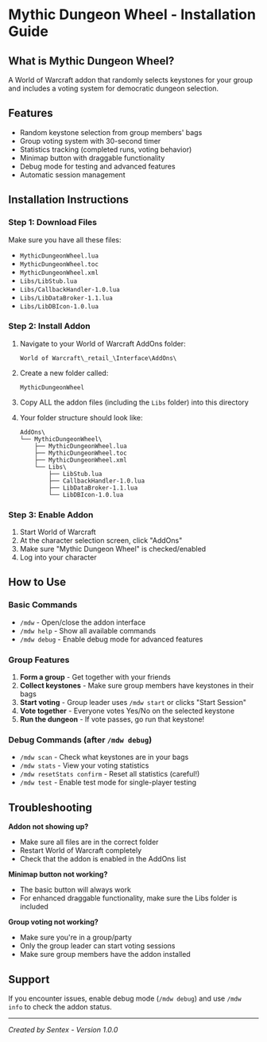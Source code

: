 # Mythic Dungeon Wheel - Installation Guide

## What is Mythic Dungeon Wheel?
A World of Warcraft addon that randomly selects keystones for your group and includes a voting system for democratic dungeon selection.

## Features
- Random keystone selection from group members' bags
- Group voting system with 30-second timer
- Statistics tracking (completed runs, voting behavior)
- Minimap button with draggable functionality
- Debug mode for testing and advanced features
- Automatic session management

## Installation Instructions

### Step 1: Download Files
Make sure you have all these files:
- `MythicDungeonWheel.lua`
- `MythicDungeonWheel.toc` 
- `MythicDungeonWheel.xml`
- `Libs/LibStub.lua`
- `Libs/CallbackHandler-1.0.lua`
- `Libs/LibDataBroker-1.1.lua`
- `Libs/LibDBIcon-1.0.lua`

### Step 2: Install Addon
1. Navigate to your World of Warcraft AddOns folder:
   ```
   World of Warcraft\_retail_\Interface\AddOns\
   ```

2. Create a new folder called:
   ```
   MythicDungeonWheel
   ```

3. Copy ALL the addon files (including the `Libs` folder) into this directory

4. Your folder structure should look like:
   ```
   AddOns\
   └── MythicDungeonWheel\
       ├── MythicDungeonWheel.lua
       ├── MythicDungeonWheel.toc
       ├── MythicDungeonWheel.xml
       └── Libs\
           ├── LibStub.lua
           ├── CallbackHandler-1.0.lua
           ├── LibDataBroker-1.1.lua
           └── LibDBIcon-1.0.lua
   ```

### Step 3: Enable Addon
1. Start World of Warcraft
2. At the character selection screen, click "AddOns"
3. Make sure "Mythic Dungeon Wheel" is checked/enabled
4. Log into your character

## How to Use

### Basic Commands
- `/mdw` - Open/close the addon interface
- `/mdw help` - Show all available commands
- `/mdw debug` - Enable debug mode for advanced features

### Group Features
1. **Form a group** - Get together with your friends
2. **Collect keystones** - Make sure group members have keystones in their bags
3. **Start voting** - Group leader uses `/mdw start` or clicks "Start Session"
4. **Vote together** - Everyone votes Yes/No on the selected keystone
5. **Run the dungeon** - If vote passes, go run that keystone!

### Debug Commands (after `/mdw debug`)
- `/mdw scan` - Check what keystones are in your bags
- `/mdw stats` - View your voting statistics
- `/mdw resetStats confirm` - Reset all statistics (careful!)
- `/mdw test` - Enable test mode for single-player testing

## Troubleshooting

**Addon not showing up?**
- Make sure all files are in the correct folder
- Restart World of Warcraft completely
- Check that the addon is enabled in the AddOns list

**Minimap button not working?**
- The basic button will always work
- For enhanced draggable functionality, make sure the Libs folder is included

**Group voting not working?**
- Make sure you're in a group/party
- Only the group leader can start voting sessions
- Make sure group members have the addon installed

## Support
If you encounter issues, enable debug mode (`/mdw debug`) and use `/mdw info` to check the addon status.

---
*Created by Sentex - Version 1.0.0*
